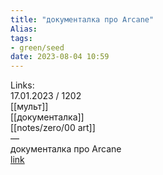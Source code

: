 ```yaml
---
title: "документалка про Arcane"
Alias: 
tags:
- green/seed
date: 2023-08-04 10:59
---
```

Links:  
17.01.2023 / 1202  
[[мульт]]  
[[документалка]]  
[[notes/zero/00 art]]  
—  
документалка про Arcane  
[link](https://www.youtube.com/watch?v=cMzi3-2Nct0&list=PLdGCMiXMqPc9Zx5CLig9ySaSVe9XKRUn2)  
 

